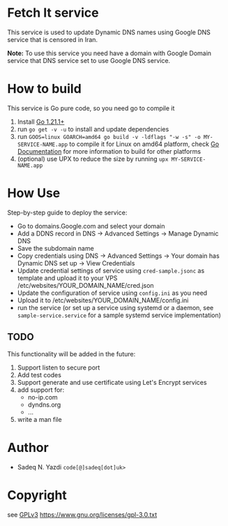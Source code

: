 # Fetch It service

This service is used to update Dynamic DNS names using Google DNS service that is censored in Iran.

**Note:** To use this service you need have a domain with Google Domain service that DNS service set to use Google DNS service.

# How to build
This service is Go pure code, so you need go to compile it 
1. Install [Go 1.21.1+](https://go.dev/dl)
2. run `go get -v -u` to install and update dependencies
3. run `GOOS=linux GOARCH=amd64 go build -v -ldflags "-w -s" -o MY-SERVICE-NAME.app` to compile it for Linux on amd64 platform, check [Go Documentation](https://go.dev/doc/install/source#environment) for more information to build for other platforms
4. (optional) use UPX to reduce the size by running `upx MY-SERVICE-NAME.app`

# How Use

Step-by-step guide to deploy the service:

- Go to domains.Google.com and select your domain
- Add a DDNS record in DNS → Advanced Settings → Manage Dynamic DNS
- Save the subdomain name
- Copy credentials using DNS → Advanced Settings → Your domain has Dynamic DNS set up → View Credentials
- Update credential settings of service using `cred-sample.jsonc` as template and upload it to your VPS /etc/websites/YOUR_DOMAIN_NAME/cred.json
- Update the configuration of service using `config.ini` as you need
- Upload it to /etc/websites/YOUR_DOMAIN_NAME/config.ini
- run the service (or set up a service using systemd or a daemon, see `sample-service.service` for a sample systemd service implementation)

## TODO

This functionality will be added in the future:
1. Support listen to secure port
2. Add test codes 
3. Support generate and use certificate using Let's Encrypt services
4. add support for:
    - no-ip.com
    - dyndns.org
    - ...
5. write a man file

# Author

- Sadeq N. Yazdi <code>code[@]sadeq[dot]uk></code>

# Copyright
see [GPLv3](https://www.gnu.org/licenses/gpl-3.0.html)
https://www.gnu.org/licenses/gpl-3.0.txt

